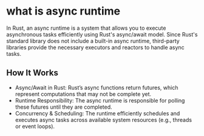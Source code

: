 # what is async runtime

In Rust, an async runtime is a system that allows you to execute asynchronous tasks efficiently using Rust's async/await model.
Since Rust's standard library does not include a built-in async runtime, third-party libraries provide the necessary executors and reactors to handle async tasks.

## How It Works

- Async/Await in Rust: Rust’s async functions return futures, which represent computations that may not be complete yet.
- Runtime Responsibility: The async runtime is responsible for polling these futures until they are completed.
- Concurrency & Scheduling: The runtime efficiently schedules and executes async tasks across available system resources (e.g., threads or event loops).
